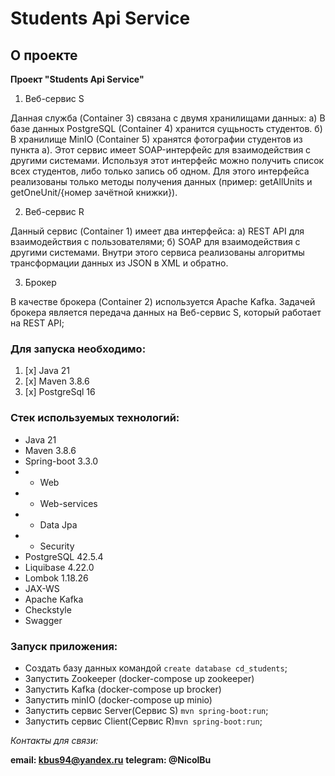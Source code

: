 # Students Api Service

## О проекте

**Проект "Students Api Service"**

1. Веб-сервис S

Данная служба (Container 3) связана с двумя хранилищами данных:
а) В базе данных PostgreSQL (Container 4) хранится сущьность студентов.
б) В хранилище MinIO (Container 5) хранятся фотографии студентов из пункта а).
Этот сервис имеет SOAP-интерфейс для взаимодействия с другими системами. 
Используя этот интерфейс можно получить список всех студентов, 
либо только запись об одном. Для этого интерфейса реализованы 
только методы получения данных 
(пример: getAllUnits и getOneUnit/{номер зачётной книжки}).

2. Веб-сервис R

Данный сервис (Container 1) имеет два интерфейса:
а) REST API для взаимодействия с пользователями;
б) SOAP для взаимодействия с другими системами.
Внутри этого сервиса реализованы алгоритмы трансформации данных 
из JSON в XML и обратно.


3. Брокер

В качестве брокера (Container 2) используется  Apache Kafka.
Задачей брокера является передача данных на Веб-сервис S, который работает на REST API;

### Для запуска необходимо:

1. [x] Java 21
2. [x] Maven 3.8.6
3. [x] PostgreSql 16

### Стек используемых технологий:
* Java 21
* Maven 3.8.6
* Spring-boot 3.3.0
* * Web
* * Web-services
* * Data Jpa
* * Security
* PostgreSQL 42.5.4
* Liquibase 4.22.0
* Lombok 1.18.26
* JAX-WS
* Apache Kafka
* Checkstyle
* Swagger

### Запуск приложения:

+ Создать базу данных командой ```create database cd_students```;
+ Запустить Zookeeper (docker-compose up zookeeper)
+ Запустить Kafka (docker-compose up brocker)
+ Запустить minIO (docker-compose up minio)
+ Запустить сервис Server(Сервис S) ```mvn spring-boot:run```;
+ Запустить сервис Client(Сервис R)```mvn spring-boot:run```;

_Контакты для связи:_

__**email: kbus94@yandex.ru**__
__**telegram: @NicolBu**__

